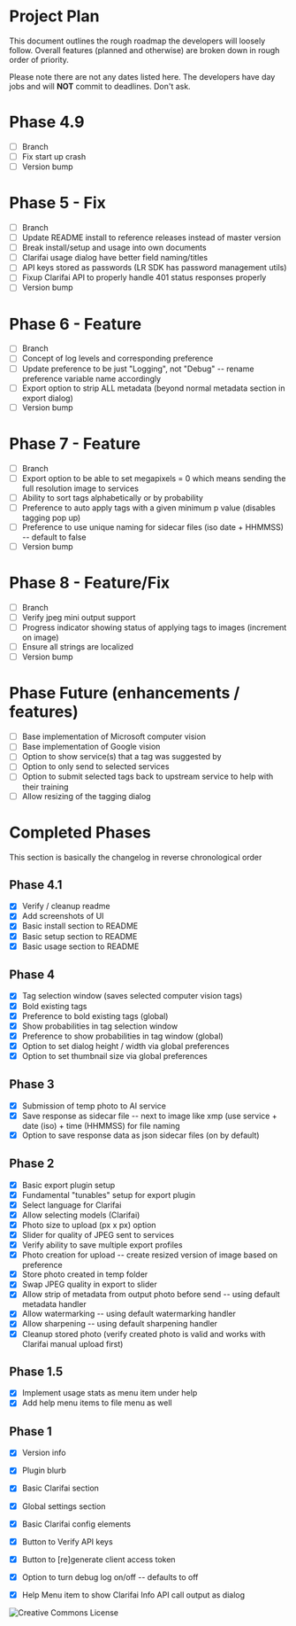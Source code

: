 # Project Plan
This document outlines the rough roadmap the developers will loosely follow. Overall features (planned and otherwise) are broken down in rough order of priority.

Please note there are not any dates listed here. The developers have day jobs and will **NOT** commit to deadlines. Don't ask. 

# Phase 4.9
- [ ] Branch
- [ ] Fix start up crash
- [ ] Version bump

# Phase 5 - Fix
- [ ] Branch
- [ ] Update README install to reference releases instead of master version
- [ ] Break install/setup and usage into own documents
- [ ] Clarifai usage dialog have better field naming/titles
- [ ] API keys stored as passwords (LR SDK has password management utils)
- [ ] Fixup Clarifai API to properly handle 401 status responses properly
- [ ] Version bump

# Phase 6 - Feature
- [ ] Branch
- [ ] Concept of log levels and corresponding preference
- [ ] Update preference to be just "Logging", not "Debug" -- rename preference variable name accordingly
- [ ] Export option to strip ALL metadata (beyond normal metadata section in export dialog)
- [ ] Version bump

# Phase 7 - Feature
- [ ] Branch
- [ ] Export option to be able to set megapixels = 0 which means sending the full resolution image to services
- [ ] Ability to sort tags alphabetically or by probability
- [ ] Preference to auto apply tags with a given minimum p value (disables tagging pop up)
- [ ] Preference to use unique naming for sidecar files (iso date + HHMMSS) -- default to false
- [ ] Version bump

# Phase 8 - Feature/Fix
- [ ] Branch
- [ ] Verify jpeg mini output support
- [ ] Progress indicator showing status of applying tags to images (increment on image)
- [ ] Ensure all strings are localized
- [ ] Version bump

# Phase Future (enhancements / features)
- [ ] Base implementation of Microsoft computer vision
- [ ] Base implementation of Google vision
- [ ] Option to show service(s) that a tag was suggested by
- [ ] Option to only send to selected services
- [ ] Option to submit selected tags back to upstream service to help with their training
- [ ] Allow resizing of the tagging dialog

# Completed Phases
This section is basically the changelog in reverse chronological order

## Phase 4.1
- [X] Verify / cleanup readme
- [X] Add screenshots of UI
- [X] Basic install section to README
- [X] Basic setup section to README
- [X] Basic usage section to README 
 
## Phase 4
- [X] Tag selection window (saves selected computer vision tags)
- [X] Bold existing tags
- [X] Preference to bold existing tags (global)
- [X] Show probabilities in tag selection window
- [X] Preference to show probabilities in tag window (global)
- [X] Option to set dialog height / width via global preferences
- [X] Option to set thumbnail size via global preferences
 
## Phase 3
- [X] Submission of temp photo to AI service
- [X] Save response as sidecar file -- next to image like xmp (use service + date (iso) + time (HHMMSS) for file naming
- [X] Option to save response data as json sidecar files (on by default)
 
## Phase 2
- [X] Basic export plugin setup
- [X] Fundamental "tunables" setup for export plugin
- [X] Select language for Clarifai
- [X] Allow selecting models (Clarifai)
- [X] Photo size to upload (px x px) option
- [X] Slider for quality of JPEG sent to services
- [X] Verify ability to save multiple export profiles
- [X] Photo creation for upload -- create resized version of image based on preference
- [X] Store photo created in temp folder
- [X] Swap JPEG quality in export to slider
- [X] Allow strip of metadata from output photo before send -- using default metadata handler
- [X] Allow watermarking -- using default watermarking handler
- [X] Allow sharpening -- using default sharpening handler
- [X] Cleanup stored photo (verify created photo is valid and works with Clarifai manual upload first) 
 
## Phase 1.5
- [X] Implement usage stats as menu item under help
- [X] Add help menu items to file menu as well
 
## Phase 1
- [X] Version info
- [X] Plugin blurb
- [X] Basic Clarifai section
- [X] Global settings section
- [X] Basic Clarifai config elements
- [X] Button to Verify API keys
- [X] Button to [re]generate client access token
- [X] Option to turn debug log on/off -- defaults to off
- [X] Help Menu item to show Clarifai Info API call output as dialog


![Creative Commons License](https://i.creativecommons.org/l/by-nc-sa/4.0/88x31.png)
